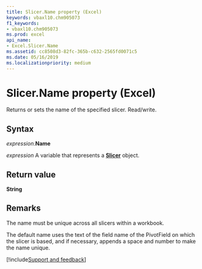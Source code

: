 ```yaml
---
title: Slicer.Name property (Excel)
keywords: vbaxl10.chm905073
f1_keywords:
- vbaxl10.chm905073
ms.prod: excel
api_name:
- Excel.Slicer.Name
ms.assetid: cc8508d3-82fc-365b-c632-2565fd0071c5
ms.date: 05/16/2019
ms.localizationpriority: medium
---
```



# Slicer.Name property (Excel)

Returns or sets the name of the specified slicer. Read/write.


## Syntax

_expression_.**Name**

_expression_ A variable that represents a **[Slicer](Excel.Slicer.md)** object.


## Return value

**String**


## Remarks

The name must be unique across all slicers within a workbook. 

The default name uses the text of the field name of the PivotField on which the slicer is based, and if necessary, appends a space and number to make the name unique.




[!include[Support and feedback](~/includes/feedback-boilerplate.md)]